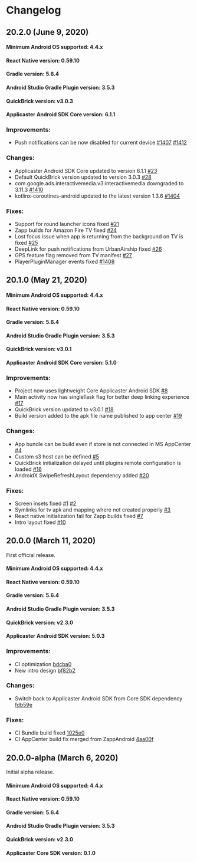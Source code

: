 # Changelog


## 20.2.0 (June 9, 2020)

#### Minimum Android OS supported: 4.4.x
#### React Native version: 0.59.10
#### Gradle version: 5.6.4
#### Android Studio Gradle Plugin version: 3.5.3
#### QuickBrick version: v3.0.3
#### Applicaster Android SDK Core version: 6.1.1

### Improvements:
- Push notifications can be now disabled for current device [#1407](https://github.com/applicaster/applicaster-android-sdk/pull/1407) [#1412](https://github.com/applicaster/applicaster-android-sdk/pull/1412)

### Changes:
- Applicaster Android SDK Core updated to version 6.1.1 [#23](https://github.com/applicaster/zapp-platform-android/pull/23)
- Default QuickBrick version updated to version 3.0.3 [#28](https://github.com/applicaster/zapp-platform-android/pull/28)
- com.google.ads.interactivemedia.v3:interactivemedia downgraded to 3.11.3 [#1410](https://github.com/applicaster/applicaster-android-sdk/pull/1410)
- kotlinx-coroutines-android updated to the latest version 1.3.6 [#1404](https://github.com/applicaster/applicaster-android-sdk/pull/1404)

### Fixes:
- Support for round launcher icons fixed [#21](https://github.com/applicaster/zapp-platform-android/pull/21)
- Zapp builds for Amazon Fire TV fixed [#24](https://github.com/applicaster/zapp-platform-android/pull/24)
- Lost focus issue when app is returning from the background on TV is fixed [#25](https://github.com/applicaster/zapp-platform-android/pull/25)
- DeepLink for push notifications from UrbanAirship fixed [#26](https://github.com/applicaster/zapp-platform-android/pull/26)
- GPS feature flag removed from TV manifest [#27](https://github.com/applicaster/zapp-platform-android/pull/27)
- PlayerPluginManager events fixed [#1408](https://github.com/applicaster/applicaster-android-sdk/pull/1408)


## 20.1.0 (May 21, 2020)

#### Minimum Android OS supported: 4.4.x
#### React Native version: 0.59.10
#### Gradle version: 5.6.4
#### Android Studio Gradle Plugin version: 3.5.3
#### QuickBrick version: v3.0.1
#### Applicaster Android SDK Core version: 5.1.0

### Improvements:
- Project now uses lightweight Core Applicaster Android SDK [#8](https://github.com/applicaster/zapp-platform-android/pull/8)
- Main activity now has singleTask flag for better deep linking experience [#17](https://github.com/applicaster/zapp-platform-android/pull/17)
- QuickBrick version updated to v3.0.1 [#18](https://github.com/applicaster/zapp-platform-android/pull/18)
- Build version added to the apk file name published to app center [#19](https://github.com/applicaster/zapp-platform-android/pull/19)

### Changes:
- App bundle can be build even if store is not connected in MS AppCenter [#4](https://github.com/applicaster/zapp-platform-android/pull/4)
- Custom s3 host can be defined [#5](https://github.com/applicaster/zapp-platform-android/pull/5)
- QuickBrick initialization delayed until plugins remote configuration is loaded [#16](https://github.com/applicaster/zapp-platform-android/pull/17)
- AndroidX SwipeRefreshLayout dependency added [#20](https://github.com/applicaster/zapp-platform-android/pull/20)

### Fixes:
- Screen insets fixed [#1](https://github.com/applicaster/zapp-platform-android/pull/1) [#2](https://github.com/applicaster/zapp-platform-android/pull/2)
- Symlinks for tv apk and mapping where not created properly [#3](https://github.com/applicaster/zapp-platform-android/pull/3)
- React native initialization fail for Zapp builds fixed [#7](https://github.com/applicaster/zapp-platform-android/pull/7)
- Intro layout fixed [#10](https://github.com/applicaster/zapp-platform-android/pull/10)

## 20.0.0 (March 11, 2020)
First official release.

#### Minimum Android OS supported: 4.4.x
#### React Native version: 0.59.10
#### Gradle version: 5.6.4
#### Android Studio Gradle Plugin version: 3.5.3
#### QuickBrick version: v2.3.0
#### Applicaster Android SDK version: 5.0.3

### Improvements:
- CI optimization [bdcba0](https://github.com/applicaster/zapp-platform-android/commit/bdcba015c30f6d65446864f124d54f8239340e4b)
- New intro design [bf82b2](https://github.com/applicaster/zapp-platform-android/commit/bf82b23183d4ce0c5911991b6f2cc965f480f218)

### Changes:
- Switch back to Applicaster Android SDK from Core SDK dependency [fdb59e](https://github.com/applicaster/zapp-android-platform/commit/fdb59e86395f02df164579a18dc358b5bf6605fd)

### Fixes:
- CI Bundle build fixed [1025e0](https://github.com/applicaster/zapp-platform-android/commit/1025e047f3f580baa1e1955106da7c907daee57f)
- CI AppCenter build fix merged from ZappAndroid [4aa00f](https://github.com/applicaster/zapp-android-platform/commit/4aa00fa8177dce451c3b66faea5fe0cfe82de654)

## 20.0.0-alpha (March 6, 2020)
Initial alpha release.

#### Minimum Android OS supported: 4.4.x
#### React Native version: 0.59.10
#### Gradle version: 5.6.4
#### Android Studio Gradle Plugin version: 3.5.3
#### QuickBrick version: v2.3.0
#### Applicaster Core SDK version: 0.1.0